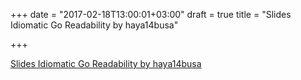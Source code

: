 +++
date = "2017-02-18T13:00:01+03:00"
draft = true
title = "Slides Idiomatic Go Readability by haya14busa"

+++

<p><a href="https://docs.google.com/presentation/d/1OT-dMNbiwOPeaivQOldok2hUUNMTvSC0GJ67JohLt5U/pub?start=false&loop=false&delayms=3000">Slides Idiomatic Go Readability by haya14busa</a></p>
